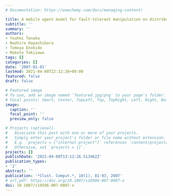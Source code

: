 ```yaml
---
# Documentation: https://wowchemy.com/docs/managing-content/

title: A mobile agent model for fault-tolerant manipulation on distributed objects
subtitle: ''
summary: ''
authors:
- Youhei Tanaka
- Naohiro Hayashibara
- Tomoya Enokido
- Makoto Takizawa
tags: []
categories: []
date: '2007-01-01'
lastmod: 2021-04-08T22:12:26+09:00
featured: false
draft: false

# Featured image
# To use, add an image named `featured.jpg/png` to your page's folder.
# Focal points: Smart, Center, TopLeft, Top, TopRight, Left, Right, BottomLeft, Bottom, BottomRight.
image:
  caption: ''
  focal_point: ''
  preview_only: false

# Projects (optional).
#   Associate this post with one or more of your projects.
#   Simply enter your project's folder or file name without extension.
#   E.g. `projects = ["internal-project"]` references `content/project/deep-learning/index.md`.
#   Otherwise, set `projects = []`.
projects: []
publishDate: '2021-04-08T13:12:26.513462Z'
publication_types:
- '2'
abstract: ''
publication: '*Clust. Comput.*, 10(1), 81-93, 2007'
# url_pdf: https://doi.org/10.1007/s10586-007-0007-x
doi: 10.1007/s10586-007-0007-x
---
```

